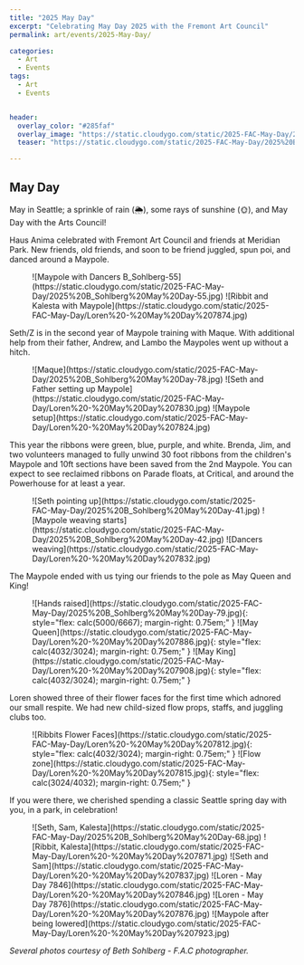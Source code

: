 ```yaml
---
title: "2025 May Day"
excerpt: "Celebrating May Day 2025 with the Fremont Art Council"
permalink: art/events/2025-May-Day/

categories:
  - Art
  - Events
tags:
  - Art
  - Events


header:
  overlay_color: "#285faf"
  overlay_image: "https://static.cloudygo.com/static/2025-FAC-May-Day/2025%20B_Sohlberg%20May%20Day-42.jpg"
  teaser: "https://static.cloudygo.com/static/2025-FAC-May-Day/2025%20B_Sohlberg%20May%20Day-42.jpg"

---
```


## May Day

May in Seattle; a sprinkle of rain (🌦️), some rays of sunshine (🌞), and May Day with the Arts Council!

Haus Anima celebrated with Fremont Art Council and friends at Meridian Park.
New friends, old friends, and soon to be friend juggled, spun poi, and danced around a Maypole.

<figure class="half" markdown="span">
![Maypole with Dancers B_Sohlberg-55](https://static.cloudygo.com/static/2025-FAC-May-Day/2025%20B_Sohlberg%20May%20Day-55.jpg)
![Ribbit and Kalesta with Maypole](https://static.cloudygo.com/static/2025-FAC-May-Day/Loren%20-%20May%20Day%207874.jpg)
</figure>

Seth/Z is in the second year of Maypole training with Maque. With additional help from their father, Andrew, and Lambo the Maypoles went up without a hitch.

<figure class="third" markdown="span">
![Maque](https://static.cloudygo.com/static/2025-FAC-May-Day/2025%20B_Sohlberg%20May%20Day-78.jpg)
![Seth and Father setting up Maypole](https://static.cloudygo.com/static/2025-FAC-May-Day/Loren%20-%20May%20Day%207830.jpg)
![Maypole setup](https://static.cloudygo.com/static/2025-FAC-May-Day/Loren%20-%20May%20Day%207824.jpg)
</figure>

This year the ribbons were green, blue, purple, and white. Brenda, Jim, and two volunteers managed to fully unwind 30 foot ribbons from the children's Maypole and 10ft sections have been saved from the 2nd Maypole. You can expect to see reclaimed ribbons on Parade floats, at Critical, and around the Powerhouse for at least a year.

<figure class="third" markdown="span">
![Seth pointing up](https://static.cloudygo.com/static/2025-FAC-May-Day/2025%20B_Sohlberg%20May%20Day-41.jpg)
![Maypole weaving starts](https://static.cloudygo.com/static/2025-FAC-May-Day/2025%20B_Sohlberg%20May%20Day-42.jpg)
![Dancers weaving](https://static.cloudygo.com/static/2025-FAC-May-Day/Loren%20-%20May%20Day%207832.jpg)
</figure>

The Maypole ended with us tying our friends to the pole as May Queen and King!

<figure class="third" markdown="span">
![Hands raised](https://static.cloudygo.com/static/2025-FAC-May-Day/2025%20B_Sohlberg%20May%20Day-79.jpg){: style="flex: calc(5000/6667); margin-right: 0.75em;" }
![May Queen](https://static.cloudygo.com/static/2025-FAC-May-Day/Loren%20-%20May%20Day%207886.jpg){: style="flex: calc(4032/3024); margin-right: 0.75em;" }
![May King](https://static.cloudygo.com/static/2025-FAC-May-Day/Loren%20-%20May%20Day%207908.jpg){: style="flex: calc(4032/3024); margin-right: 0.75em;" }
</figure>


Loren showed three of their flower faces for the first time which adnored our small respite. We had new child-sized flow props, staffs, and juggling clubs too.


<figure class="half" markdown="span">
![Ribbits Flower Faces](https://static.cloudygo.com/static/2025-FAC-May-Day/Loren%20-%20May%20Day%207812.jpg){: style="flex: calc(4032/3024); margin-right: 0.75em;" }
![Flow zone](https://static.cloudygo.com/static/2025-FAC-May-Day/Loren%20-%20May%20Day%207815.jpg){: style="flex: calc(3024/4032); margin-right: 0.75em;" }
</figure>

If you were there, we cherished spending a classic Seattle spring day with you, in a park, in celebration!

<figure class="third" markdown="span">
![Seth, Sam, Kalesta](https://static.cloudygo.com/static/2025-FAC-May-Day/2025%20B_Sohlberg%20May%20Day-68.jpg)
![Ribbit, Kalesta](https://static.cloudygo.com/static/2025-FAC-May-Day/Loren%20-%20May%20Day%207871.jpg)
![Seth and Sam](https://static.cloudygo.com/static/2025-FAC-May-Day/Loren%20-%20May%20Day%207837.jpg)
![Loren - May Day 7846](https://static.cloudygo.com/static/2025-FAC-May-Day/Loren%20-%20May%20Day%207846.jpg)
![Loren - May Day 7876](https://static.cloudygo.com/static/2025-FAC-May-Day/Loren%20-%20May%20Day%207876.jpg)
![Maypole after being lowered](https://static.cloudygo.com/static/2025-FAC-May-Day/Loren%20-%20May%20Day%207923.jpg)
</figure>

*Several photos courtesy of Beth Sohlberg - F.A.C photographer.*
